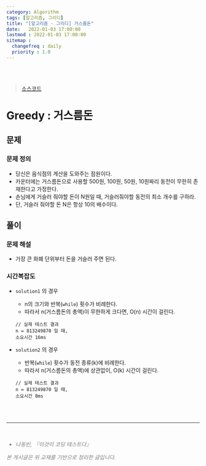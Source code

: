 ```yaml
---
category: Algorithm
tags: [알고리즘, 그리디]
title: "[알고리즘 - 그리디] 거스름돈"
date:   2022-01-03 17:00:00 
lastmod : 2022-01-03 17:00:00
sitemap :
  changefreq : daily
  priority : 1.0
---
```


<br/><br/>

> [소스코드](https://github.com/TaegyunWoo/algorithm-study/blob/main/src/main/java/greedy/%EA%B1%B0%EC%8A%A4%EB%A6%84%EB%8F%88.java)

# Greedy : 거스름돈

## 문제
### 문제 정의

- 당신은 음식점의 계산을 도와주는 점원이다.
- 카운터에는 거스름돈으로 사용할 500원, 100원, 50원, 10원짜리 동전이 무한히 존재한다고 가정한다.
- 손님에게 거슬러 줘야할 돈이 N원일 때, 거슬러줘야할 동전의 최소 개수를 구하라.
- 단, 거슬러 줘야할 돈 N은 항상 10의 배수이다.

## 풀이
### 문제 해설
- 가장 큰 화폐 단위부터 돈을 거슬러 주면 된다.

### 시간복잡도
- `solution1` 의 경우
  - n의 크기와 반복(`while`) 횟수가 비례한다.  
  - 따라서 n(거스름돈의 총액)이 무한하게 크다면, O(n) 시간이 걸린다.
  ```text
  // 실제 테스트 결과
  n = 813249870 일 때,
  소요시간 16ms
  ```

- `solution2` 의 경우
  - 반복(`while`) 횟수가 동전 종류(k)에 비례한다.
  - 따라서 n(거스름돈의 총액)에 상관없이, O(k) 시간이 걸린다.
  ```text
  // 실제 테스트 결과
  n = 813249870 일 때,
  소요시간 8ms
  ```

<br><br>

---

<br>
<div style="font-style: italic;color: gray;">
  <ul>
    <li>나동빈, 『이것이 코딩 테스트다』</li>
  </ul>
  본 게시글은 위 교재를 기반으로 정리한 글입니다.
</div>